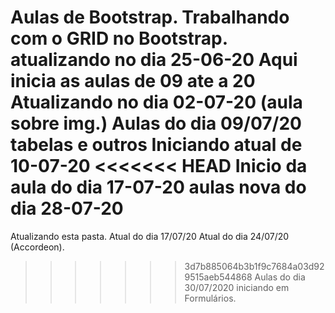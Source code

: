 Aulas de Bootstrap.
Trabalhando com o GRID no Bootstrap.
atualizando no dia 25-06-20
Aqui inicia as aulas de 09 ate a 20
Atualizando no dia 02-07-20 (aula sobre img.)
Aulas do dia 09/07/20 tabelas e outros
Iniciando atual de 10-07-20
<<<<<<< HEAD
Inicio da aula do dia 17-07-20
aulas nova do dia 28-07-20
=======
Atualizando esta pasta.
Atual do dia 17/07/20
Atual do dia 24/07/20 (Accordeon).
>>>>>>> 3d7b885064b3b1f9c7684a03d929515aeb544868
Aulas do dia 30/07/2020 iniciando em Formulários.